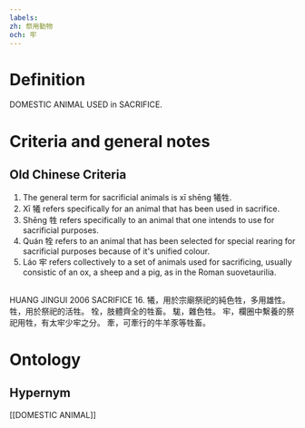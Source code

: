 ```yaml
---
labels: 
zh: 祭用動物
och: 牢
---
```


# Definition
DOMESTIC ANIMAL USED in SACRIFICE.
# Criteria and general notes
## Old Chinese Criteria
1. The general term for sacrificial animals is xī shēng 犧牲.
2. Xī 犧 refers specifically for an animal that has been used in sacrifice.
3. Shēng 牲 refers specifically to an animal that one intends to use for sacrificial purposes.
4. Quán 牷 refers to an animal that has been selected for special rearing for sacrificial purposes because of it's unified colour.
5. Láo 牢 refers collectively to a set of animals used for sacrificing, usually consistic of an ox, a sheep and a pig, as in the Roman suovetaurilia.
## 
HUANG JINGUI 2006
SACRIFICE 16.
犧，用於宗廟祭祀的純色牲，多用雄性。
牲，用於祭祀的活牲。
牷，肢體齊全的牲畜。
駹，雜色牲。
牢，欄圈中繫養的祭祀用牲，有太牢少牢之分。
牽，可牽行的牛羊豕等牲畜。
# Ontology

## Hypernym
[[DOMESTIC ANIMAL]]